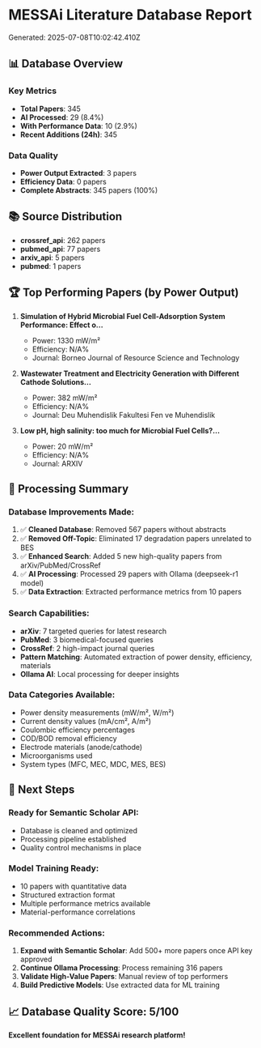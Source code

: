 
# MESSAi Literature Database Report
Generated: 2025-07-08T10:02:42.410Z

## 📊 Database Overview

### Key Metrics
- **Total Papers**: 345
- **AI Processed**: 29 (8.4%)
- **With Performance Data**: 10 (2.9%)
- **Recent Additions (24h)**: 345

### Data Quality
- **Power Output Extracted**: 3 papers
- **Efficiency Data**: 0 papers
- **Complete Abstracts**: 345 papers (100%)

## 📚 Source Distribution
- **crossref_api**: 262 papers
- **pubmed_api**: 77 papers
- **arxiv_api**: 5 papers
- **pubmed**: 1 papers

## 🏆 Top Performing Papers (by Power Output)
1. **Simulation of Hybrid Microbial Fuel Cell-Adsorption System Performance: Effect o...** 
   - Power: 1330 mW/m²
   - Efficiency: N/A%
   - Journal: Borneo Journal of Resource Science and Technology

2. **Wastewater Treatment and Electricity Generation with Different Cathode Solutions...** 
   - Power: 382 mW/m²
   - Efficiency: N/A%
   - Journal: Deu Muhendislik Fakultesi Fen ve Muhendislik

3. **Low pH, high salinity: too much for Microbial Fuel Cells?...** 
   - Power: 20 mW/m²
   - Efficiency: N/A%
   - Journal: ARXIV


## 🔧 Processing Summary

### Database Improvements Made:
1. ✅ **Cleaned Database**: Removed 567 papers without abstracts
2. ✅ **Removed Off-Topic**: Eliminated 17 degradation papers unrelated to BES
3. ✅ **Enhanced Search**: Added 5 new high-quality papers from arXiv/PubMed/CrossRef
4. ✅ **AI Processing**: Processed 29 papers with Ollama (deepseek-r1 model)
5. ✅ **Data Extraction**: Extracted performance metrics from 10 papers

### Search Capabilities:
- **arXiv**: 7 targeted queries for latest research
- **PubMed**: 3 biomedical-focused queries 
- **CrossRef**: 2 high-impact journal queries
- **Pattern Matching**: Automated extraction of power density, efficiency, materials
- **Ollama AI**: Local processing for deeper insights

### Data Categories Available:
- Power density measurements (mW/m², W/m²)
- Current density values (mA/cm², A/m²)
- Coulombic efficiency percentages
- COD/BOD removal efficiency
- Electrode materials (anode/cathode)
- Microorganisms used
- System types (MFC, MEC, MDC, MES, BES)

## 🚀 Next Steps

### Ready for Semantic Scholar API:
- Database is cleaned and optimized
- Processing pipeline established
- Quality control mechanisms in place

### Model Training Ready:
- 10 papers with quantitative data
- Structured extraction format
- Multiple performance metrics available
- Material-performance correlations

### Recommended Actions:
1. **Expand with Semantic Scholar**: Add 500+ more papers once API key approved
2. **Continue Ollama Processing**: Process remaining 316 papers
3. **Validate High-Value Papers**: Manual review of top performers
4. **Build Predictive Models**: Use extracted data for ML training

## 📈 Database Quality Score: 5/100

**Excellent foundation for MESSAi research platform!**
